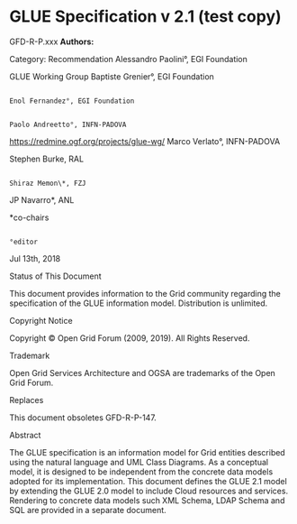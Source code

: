 # GLUE Specification v 2.1 \(test copy\)

GFD-R-P.xxx                                                                                                                       **Authors:**

Category: Recommendation                                                    Alessandro Paolini°, EGI Foundation

GLUE Working Group                                                              Baptiste Grenier°, EGI Foundation

                                                                                                     Enol Fernandez°, EGI Foundation

                                                                                                     Paolo Andreetto°, INFN-PADOVA

https://redmine.ogf.org/projects/glue-wg/                                        Marco Verlato°, INFN-PADOVA

Stephen Burke, RAL  

                                                                                                                          Shiraz Memon\*, FZJ

JP Navarro\*, ANL

\*co-chairs

                                                                                                                                        °editor

Jul 13th, 2018

Status of This Document

This document provides information to the Grid community regarding the specification of the GLUE information model. Distribution is unlimited.

Copyright Notice

Copyright © Open Grid Forum \(2009, 2019\).  All Rights Reserved.

Trademark

Open Grid Services Architecture and OGSA are trademarks of the Open Grid Forum.

Replaces

This document obsoletes GFD-R-P-147.

Abstract

The GLUE specification is an information model for Grid entities described using the natural language and UML Class Diagrams. As a conceptual model, it is designed to be independent from the concrete data models adopted for its implementation. This document defines the GLUE 2.1 model by extending the GLUE 2.0 model to include Cloud resources and services. Rendering to concrete data models such XML Schema, LDAP Schema and SQL are provided in a separate document. 

